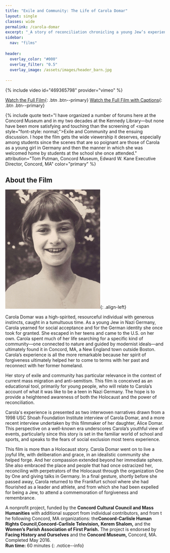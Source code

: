 ```yaml
---
title: "Exile and Community: The Life of Carola Domar"
layout: single
classes: wide
permalink: /carola-domar
excerpt: "_A story of reconciliation chronicling a young Jew’s experience in Nazi Germany, her escape from fascism, and her search for community. Told by the subject and her adult daughter, largely from a young person's perspective._"
sidebar:
  nav: "films"

header:
  overlay_color: "#000"
  overlay_filter: "0.5"
  overlay_image: /assets/images/header_barn.jpg

---
```


{% include video id="469365798" provider="vimeo" %}

[Watch the Full Film](/carola-domar/full-film){: .btn .btn--primary} [Watch the Full Film with Captions](/carola-domar/full-film-captioned){: .btn .btn--primary}

{% include quote text="I have organized a number of forums here at the Concord Museum and in my two decades at the Kennedy Library—but none have been more satisfying and touching than the screening of <span style=\"font-style: normal;\">Exile and Community</span> and the ensuing discussion.  I hope the film gets the wide viewership it deserves, especially among students since the scenes that are so poignant are those of Carola as a young girl in Germany and then the manner in which she was welcomed home by students at the school she once attended." attribution="Tom Putman, Concord Museum, Edward W. Kane Executive Director, Concord, MA" color="primary" %}

## About the Film

![image-left](/assets/images/domar_young_p_xs.jpg){: .align-left}

Carola Domar was a high-spirited, resourceful individual with generous instincts, caught in a tumultuous time. As a young Jew in Nazi Germany, Carola yearned for social acceptance and for the German identity she once took for granted. She escaped in her teens and came to the U.S. on her own. Carola spent much of her life searching for a specific kind of community––one connected to nature and guided by modernist ideals––and ultimately found it in Concord, MA, a New England town outside Boston. Carola’s experience is all the more remarkable because her spirit of forgiveness ultimately helped her to come to terms with her past and reconnect with her former homeland.

Her story of exile and community has particular relevance in the context of current mass migration and anti-semitism. This film is conceived as an educational tool, primarily for young people, who will relate to Carola’s account of what it was like to be a teen in Nazi Germany. The hope is to provide a heightened awareness of both the Holocaust and the power of reconciliation.

Carola's experience is presented as two interwoven narratives drawn from a 1998 USC Shoah Foundation Institute interview of Carola Domar, and a more recent interview undertaken by this filmmaker of her daughter, Alice Domar. This perspective on a well-known era underscores Carola’s youthful view of events, particularly since this story is set in the familiar world of school and sports, and speaks to the fears of social exclusion most teens experience.

This film is more than a Holocaust story. Carola Domar went on to live a joyful life, with deliberation and grace, in an idealistic community she helped forge. And her compassion extended beyond her immediate sphere. She also embraced the place and people that had once ostracized her, reconciling with perpetrators of the Holocaust through the organization One by One and giving talks in Germany. In a final gesture, shortly before she passed away, Carola returned to the Frankfurt school where she had flourished as a leader and athlete, and from which she had been expelled for being a Jew, to attend a commemoration of forgiveness and remembrance.

A nonprofit  project, funded by the **Concord Cultural Council and Mass Humanities** with additional support from individual contributors, and from t​he following Concord, MA organizations: the **​​Concord-Carlisle Human Rights Council,​** **Concord-Carlisle Television,** **Kerem Shalom,** and the **Women’s Parish Association of First Parish.** The project is endorsed by **Facing History and Ourselves** and the **Concord Museum,** Concord, MA. Completed May 2016.<br />**Run time:** 60 minutes
{: .notice--info}
